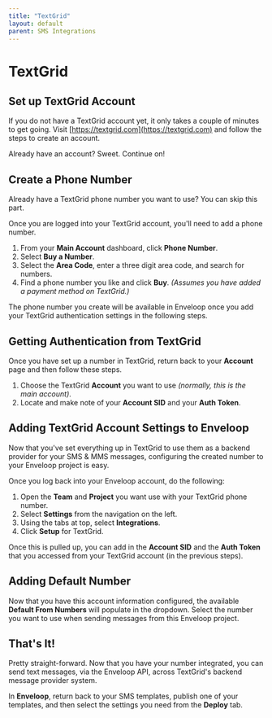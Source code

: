 ```yaml
---
title: "TextGrid"
layout: default
parent: SMS Integrations
---
```


# TextGrid

## Set up TextGrid Account

If you do not have a TextGrid account yet, it only takes a couple of minutes to get going. Visit [https://textgrid.com](https://textgrid.com) and follow the steps to create an account.

Already have an account? Sweet. Continue on!

## Create a Phone Number

Already have a TextGrid phone number you want to use? You can skip this part.

Once you are logged into your TextGrid account, you'll need to add a phone number.&#x20;

1. From your **Main Account** dashboard, click **Phone Number**.
2. Select **Buy a Number**.
3. Select the **Area Code**, enter a three digit area code, and search for numbers.
4. Find a phone number you like and click **Buy**. _(Assumes you have added a payment method on TextGrid.)_

The phone number you create will be available in Enveloop once you add your TextGrid authentication settings in the following steps.

## Getting Authentication from TextGrid

Once you have set up a number in TextGrid, return back to your **Account** page and then follow these steps.

1. Choose the TextGrid **Account** you want to use _(normally, this is the main account)_.
2. Locate and make note of your **Account SID** and your **Auth Token**.

## Adding TextGrid Account Settings to Enveloop

Now that you've set everything up in TextGrid to use them as a backend provider for your SMS & MMS messages, configuring the created number to your Enveloop project is easy.&#x20;

Once you log back into your Enveloop account, do the following:

1. Open the **Team** and **Project** you want use with your TextGrid phone number.
2. Select **Settings** from the navigation on the left.
3. Using the tabs at top, select **Integrations**.
4. Click **Setup** for TextGrid.

Once this is pulled up, you can add in the **Account SID** and the **Auth Token** that you accessed from your TextGrid account (in the previous steps).

## Adding Default Number

Now that you have this account information configured, the available **Default From Numbers** will populate in the dropdown. Select the number you want to use when sending messages from this Enveloop project.

## That's It!

Pretty straight-forward. Now that you have your number integrated, you can send text messages, via the Enveloop API, across TextGrid's backend message provider system.

In **Enveloop**, return back to your SMS templates, publish one of your templates, and then select the settings you need from the **Deploy** tab.


